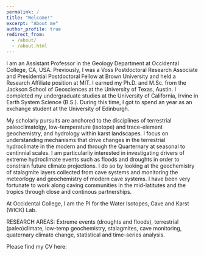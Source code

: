 ```yaml
---
permalink: /
title: "Welcome!"
excerpt: "About me"
author_profile: true
redirect_from: 
  - /about/
  - /about.html
---
```


I am an Assistant Professor in the Geology Department at Occidental College, CA, USA. Previously, I was a Voss Postdoctoral Research Associate and Presidential Postdoctoral Fellow at Brown University and held a Research Affiliate position at MIT.  I earned my Ph.D. and M.Sc. from the Jackson School of Geosciences at the University of Texas, Austin. I completed my undergraduate studies at the University of California, Irvine in Earth System Science (B.S.). During this time, I got to spend an year as an exchange student at the University of Edinburgh. 

My scholarly pursuits are anchored to the disciplines of terrestrial paleoclimatolgy, low-temperature (isotope) and trace-element geochemistry, and hydrology within karst landscapes. I focus on understanding mechanisms that drive changes in the terrestrial hydroclimate in the modern and through the Quarternary at seasonal to centinnial scales. I am particularliy interested in investigating drivers of extreme hydroclimate events such as floods and droughts in order to constrain future climate projections. I do so by looking at the geochemistry of stalagmite layers collected from cave systems and monitoring the meteorlogy and geochemistry of modern cave systems. I have been very fortunate to work along caving communities in the mid-latitutes and the tropics through close and continous partnerships.  

At Occidental College, I am the PI for the Water Isotopes, Cave and Karst (WICK) Lab. 

RESEARCH AREAS: Extreme events (droughts and floods), terrestrial (paleo)climate, low-temp geochemistry, stalagmites, cave monitoring, quaternary climate change, statistical and time-series analysis.

Please find my CV here: 
